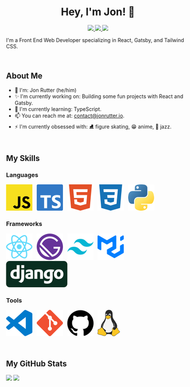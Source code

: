 <h1 align="center">Hey, I'm Jon! 👋</h1>

<p align="center">
  <a href="https://www.linkedin.com/in/rutterjt/">
    <img src="https://img.shields.io/badge/LinkedIn-0A66C2?style=for-the-badge&logo=linkedin" />
  </a>
  <a href="https://www.jonrutter.io/">
    <img src="https://img.shields.io/badge/Portfolio-0cbaea?style=for-the-badge" />
  </a>
  <a href="https://twitter.com/rutterjt/">
   <img src="https://img.shields.io/badge/Twitter-1DA1F2?style=for-the-badge&logo=twitter&logoColor=ffffff" />
  </a>
</p>
 
I'm a Front End Web Developer specializing in React, Gatsby, and Tailwind CSS.

<br />

## About Me

- 👋 I'm: Jon Rutter (he/him)
- ✨ I'm currently working on: Building some fun projects with React and Gatsby.
- 🌱 I'm currently learning: TypeScript.
- 📫 You can reach me at: [contact@jonrutter.io](mailto:contact@jonrutter.io).
- ⚡ I'm currently obsessed with: ⛸ figure skating, 😁 anime, 🎷 jazz.

<br />

## My Skills

<h3>Languages</h3>

<p>
  <a href="https://developer.mozilla.org/en-US/docs/Web/JavaScript" title="JavaScript"><img src="./images/javascript.svg" alt="JavaScript" /></a>&nbsp;&nbsp;
  <a href="https://www.typescriptlang.org/" title="TypeScript"><img src="./images/typescript.svg" alt="TypeScript" /></a>&nbsp;&nbsp;
  <a href="https://developer.mozilla.org/en-US/docs/Web/HTML" title="HTML"><img src="./images/html.svg" alt="HTML" /></a>&nbsp;&nbsp;
  <a href="https://developer.mozilla.org/en-US/docs/Web/CSS" title="CSS"><img src="./images/css.svg" alt="CSS" /></a>&nbsp;&nbsp;
  <a href="https://www.python.org/" title="Python"><img src="./images/python.svg" alt="Python" /></a>&nbsp;&nbsp;
</p>

<h3>Frameworks</h3>

<p>
  <a href="https://reactjs.org/" title="React"><img src="./images/react.svg" alt="React" /></a>&nbsp;&nbsp;
  <a href="https://www.gatsbyjs.com/" title="Gatsby"><img src="./images/gatsby.svg" alt="Gatsby" /></a>&nbsp;&nbsp;
  <a href="https://tailwindcss.com/" title="Tailwind CSS"><img src="./images/tailwindcss.svg" alt="Tailwind CSS" /></a>&nbsp;&nbsp;
  <a href="https://mui.com/" title="Material UI"><img src="./images/mui.svg" alt="Material UI" /></a>&nbsp;&nbsp;
  <a href="https://www.djangoproject.com/" title="Django"><img src="./images/django.svg" alt="Django" /></a>&nbsp;&nbsp;

</p>

<h3>Tools</h3>

<p>
  <a href="https://code.visualstudio.com/" title="VS Code"><img src="./images/visualstudiocode.svg" alt="VS Code" /></a>&nbsp;&nbsp;
  <a href="https://git-scm.com/" title="Git"><img src="./images/git.svg" alt="Git" /></a>&nbsp;&nbsp;
  <a href="https://github.com/" title="Github"><img src="./images/github.svg" alt="Github" /></a>&nbsp;&nbsp;
  <a href="https://kernel.org/" title="Linux"><img src="./images/linux.svg" alt="Linux" /></a>&nbsp;&nbsp;
</p>

<!-- <h3 align="center">Languages</h3>

<p align="center">
  <a href="https://developer.mozilla.org/en-US/docs/Web/JavaScript">
    <img src="https://img.shields.io/badge/JavaScript-F7DF1E?style=for-the-badge&logo=javascript&logoColor=000" height="32"  />
  </a>
    <a href="https://www.typescriptlang.org/">
      <img src="https://img.shields.io/badge/TypeScript-3178C6?style=for-the-badge&logo=typescript&logoColor=fff" height="32"  />
    </a>
  <a href="https://developer.mozilla.org/en-US/docs/Web/HTML">
  <img src="https://img.shields.io/badge/HTML5-E34F26?style=for-the-badge&logo=html5&logoColor=fff" height="32" />
  </a>
  <a href="https://developer.mozilla.org/en-US/docs/Web/CSS">
    <img src="https://img.shields.io/badge/CSS3-1572B6?style=for-the-badge&logo=css3&logoColor=fff" height="32" />
  </a>
</p>
 -->
<!-- <h3 align="center">Technologies</h3>

<p align="center">
  <a href="https://reactjs.org/">
    <img src="https://img.shields.io/badge/React-61DAFB?style=for-the-badge&logo=react&logoColor=000" height="32" />
  </a>
  <a href="https://redux.js.org/">
    <img src="https://img.shields.io/badge/Redux-764ABC?style=for-the-badge&logo=redux&logoColor=fff" height="32" />
  </a>
  <a href="https://www.gatsbyjs.com/">
    <img src="https://img.shields.io/badge/Gatsby-663399?style=for-the-badge&logo=gatsby&logoColor=fff" height="32" />
  </a>
  <a href="https://mui.com/">
    <img src="https://img.shields.io/badge/MUI-007FFF?style=for-the-badge&logo=mui&logoColor=fff" height="32" />
  </a>
  <a href="https://tailwindcss.com/">
    <img src="https://img.shields.io/badge/Tailwind-06B6D4?style=for-the-badge&logo=tailwindcss&logoColor=fff" height="32" />
  </a>
  <a href="https://en.wikipedia.org/wiki/Linux">
    <img src="https://img.shields.io/badge/Linux-FCC624?style=for-the-badge&logo=linux&logoColor=000" height="32" />
  </a>
  <a href="https://nodejs.org/">
    <img src="https://img.shields.io/badge/NodeJS-339933?style=for-the-badge&logo=nodedotjs&logoColor=fff" height="32" />
  </a>
  <a href="https://www.mongodb.com/">
    <img src="https://img.shields.io/badge/MongoDb-47A248?style=for-the-badge&logo=mongodb&logoColor=fff" height="32" />
  </a>
</p>
 -->

<!-- <h3 align="center">Tools</h3>

<p align="center">
  <a href="https://code.visualstudio.com/">
    <img src="https://img.shields.io/badge/VSCODE-007ACC?style=for-the-badge&logo=visualstudiocode&logoColor=fff" height="32" />
  </a>
  <a href="https://git-scm.com/">
    <img src="https://img.shields.io/badge/Git-F05032?style=for-the-badge&logo=git&logoColor=fff" height="32" />
  </a>
  <a href="https://github.com/">
    <img src="https://img.shields.io/badge/GitHub-181717?style=for-the-badge&logo=github&logoColor=fff" height="32" />
  </a>
</p>
 -->
<br />

<h2>My GitHub Stats</h2>

<a align="center" href="https://github.com/rutterjt" style="text-decoration: none">
  <img src="https://github-readme-stats.vercel.app/api?username=rutterjt&count_private=true&hide=stars" />
</a>
<a align="center" href="https://github.com/rutterjt">
  <img src="https://github-readme-stats.vercel.app/api/top-langs/?username=rutterjt&layout=compact" />
</a>
